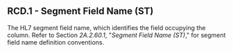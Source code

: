 ## RCD.1 - Segment Field Name (ST)

The HL7 segment field name, which identifies the field occupying the column. Refer to Section _2A.2.60.1_, "_Segment Field Name (ST)_," for segment field name definition conventions.
